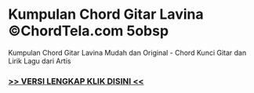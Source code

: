 
 # Kumpulan Chord Gitar Lavina ©ChordTela.com 5obsp


Kumpulan Chord Gitar Lavina Mudah dan Original - Chord Kunci Gitar dan Lirik Lagu dari Artis

###  <a href="https://shortlighzx.web.app?sq=Kumpulan Chord Gitar Lavina ©ChordTela.com"> >> VERSI LENGKAP KLIK DISINI << </a>
